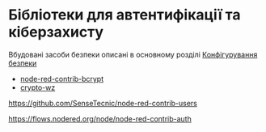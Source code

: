 # Бібліотеки для автентифікації та кіберзахисту

Вбудовані засоби безпеки описані в основному розділі [Конфігурування безпеки](../base/1_4.md)

- [node-red-contrib-bcrypt](bcrypt.md)
- [crypto-wz](cryptowz.md)

https://github.com/SenseTecnic/node-red-contrib-users

https://flows.nodered.org/node/node-red-contrib-auth